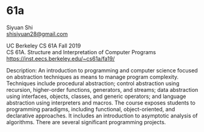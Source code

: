 # 61a
Siyuan Shi  
shisiyuan28@gmail.com

UC Berkeley CS 61A Fall 2019  
CS 61A. Structure and Interpretation of Computer Programs  
https://inst.eecs.berkeley.edu/~cs61a/fa19/

Description: An introduction to programming and computer science focused on abstraction techniques as means to manage program complexity. Techniques include procedural abstraction; control abstraction using recursion, higher-order functions, generators, and streams; data abstraction using interfaces, objects, classes, and generic operators; and language abstraction using interpreters and macros. The course exposes students to programming paradigms, including functional, object-oriented, and declarative approaches. It includes an introduction to asymptotic analysis of algorithms. There are several significant programming projects.
